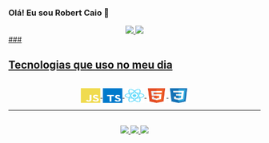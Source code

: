 ### Olá! Eu sou Robert Caio 👋


 <div>
<div align="center">
  <a href="https://github.com/caio521">
  <img height="180em" src="https://github-readme-stats.vercel.app/api?username=caio521&show_icons=true&theme=dracula&include_all_commits=true&count_private=true"/>
  <img height="180em" src="https://github-readme-stats.vercel.app/api/top-langs/?username=caio521&layout=compact&langs_count=7&theme=dracula"/>
</div>
  ###
 
  

  
  ## Tecnologias que uso no meu dia
  
<div align="center"><br>
  <img align="center" alt="caio521-Js" height="30" width="40" src="https://raw.githubusercontent.com/devicons/devicon/master/icons/javascript/javascript-plain.svg">
  <img align="center" alt="caio521-Ts" height="30" width="40" src="https://raw.githubusercontent.com/devicons/devicon/master/icons/typescript/typescript-plain.svg">
  <img align="center" alt="caio521-React" height="30" width="40" src="https://raw.githubusercontent.com/devicons/devicon/master/icons/react/react-original.svg">
  <img align="center" alt="caio521-HTML" height="30" width="40" src="https://raw.githubusercontent.com/devicons/devicon/master/icons/html5/html5-original.svg">
  <img align="center" alt="caio521-CSS" height="30" width="40" src="https://raw.githubusercontent.com/devicons/devicon/master/icons/css3/css3-original.svg">
 <hr>
  
  
  ##
  <div> 
 <a href="https://discord.gg/hyvvaHMJ" target="_blank"><img src="https://img.shields.io/badge/Discord-7289DA?style=for-the-badge&logo=discord&logoColor=white" target="_blank">
    </a> 
  <a href="mailto:robertcaio521@gmail.com"><img src="https://img.shields.io/badge/Gmail-D14836?style=for-the-badge&logo=gmail&logoColor=white">
    </a>
  <a href="https://www.linkedin.com/in/robert-medeiros-544417165" target="_blank"><img src="https://img.shields.io/badge/-LinkedIn-%230077B5?style=for-the-badge&logo=linkedin&logoColor=white" target="_blank">
    </a> 

    
   
 
  </div>
  </div>
</body>

